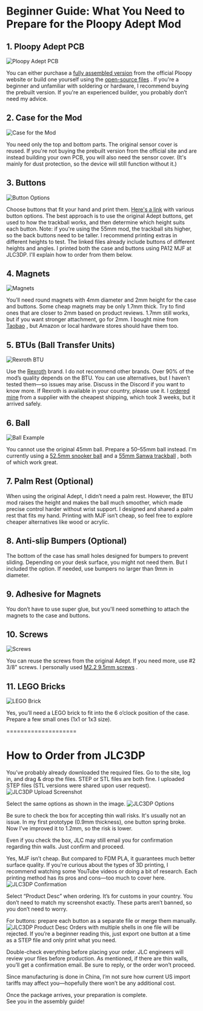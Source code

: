 
# Beginner Guide: What You Need to Prepare for the Ploopy Adept Mod

## 1. Ploopy Adept PCB
   ![Ploopy Adept PCB](https://github.com/Dexter-KBD/mod/blob/1e3f978ae3a59751fb3961051025207c8c4c8a05/50-55mm%20Ball%20(Thinner%20Bezel)/Image/What%20you%20need%20to%20prepare/ploopy%20adept%20pcb.JPEG?raw=true)

You can either purchase a [fully assembled version](https://ploopy.co/shop/adept-trackball-fully-assembled/)
 from the official Ploopy website or build one yourself using the [open-source files](https://github.com/ploopyco/adept-trackball/tree/master/hardware/electronics)
. If you're a beginner and unfamiliar with soldering or hardware, I recommend buying the prebuilt version. If you're an experienced builder, you probably don’t need my advice.

## 2. Case for the Mod
![Case for the Mod](https://github.com/Dexter-KBD/mod/blob/2214381592c6c7575f5236278ba0c75243d5aece/50-55mm%20Ball%20(Thinner%20Bezel)/Image/What%20you%20need%20to%20prepare/case.JPEG?raw=true)

You need only the top and bottom parts. The original sensor cover is reused. If you're not buying the prebuilt version from the official site and are instead building your own PCB, you will also need the sensor cover. (It's mainly for dust protection, so the device will still function without it.)

## 3. Buttons
![Button Options](https://github.com/Dexter-KBD/mod/blob/2214381592c6c7575f5236278ba0c75243d5aece/50-55mm%20Ball%20(Thinner%20Bezel)/Image/What%20you%20need%20to%20prepare/button.JPEG?raw=true)

Choose buttons that fit your hand and print them. [Here's a link](https://github.com/adept-anyball/mod/tree/master/buttons)
 with various button options. The best approach is to use the original Adept buttons, get used to how the trackball works, and then determine which height suits each button. Note: if you're using the 55mm mod, the trackball sits higher, so the back buttons need to be taller. I recommend printing extras in different heights to test. The linked files already include buttons of different heights and angles.
I printed both the case and buttons using PA12 MJF at JLC3DP. I'll explain how to order from them below.

## 4. Magnets
![Magnets](https://github.com/Dexter-KBD/mod/blob/86766393406f16cc5e7c91220ca6cac66c7ee5b8/50-55mm%20Ball%20(Thinner%20Bezel)/Image/What%20you%20need%20to%20prepare/magnet.JPEG?raw=true)

You’ll need round magnets with 4mm diameter and 2mm height for the case and buttons. Some cheap magnets may be only 1.7mm thick. Try to find ones that are closer to 2mm based on product reviews. 1.7mm still works, but if you want stronger attachment, go for 2mm. I bought mine from [Taobao](https://item.taobao.com/item.htm?_u=b206uqikd120b5&id=625305954944&spm=a1z09.2.0.0.7f582e8dCcXpoh)
, but Amazon or local hardware stores should have them too.

## 5. BTUs (Ball Transfer Units)
![Rexroth BTU](https://github.com/Dexter-KBD/mod/blob/86766393406f16cc5e7c91220ca6cac66c7ee5b8/50-55mm%20Ball%20(Thinner%20Bezel)/Image/What%20you%20need%20to%20prepare/rexroth.JPEG?raw=true)

Use the [Rexroth](https://www.robaraindustries.com/en/product/42563/ball-transfer-units-r053010810-ku-b8-ofk-rex.html)
 brand. I do not recommend other brands. Over 90% of the mod’s quality depends on the BTU. You can use alternatives, but I haven’t tested them—so issues may arise. Discuss in the Discord if you want to know more. If Rexroth is available in your country, please use it. I [ordered mine](https://www.robaraindustries.com/en/product/42563/ball-transfer-units-r053010810-ku-b8-ofk-rex.html)
 from a supplier with the cheapest shipping, which took 3 weeks, but it arrived safely.

## 6. Ball
![Ball Example](https://github.com/Dexter-KBD/mod/blob/d0c041ce82b9a391e1d5a0b9aec43c3216a7e157/50-55mm%20Ball%20(Thinner%20Bezel)/Image/What%20you%20need%20to%20prepare/ball.JPEG?raw=true)

You cannot use the original 45mm ball. Prepare a 50–55mm ball instead. I'm currently using a [52.5mm snooker ball](http://item.taobao.com/item.htm?_u=b206uqikd1f786&id=716787460543&spm=a1z09.2.0.0.7f582e8dCcXpoh)
 and a [55mm Sanwa trackball](https://item.taobao.com/item.htm?_u=b206uqikd1fe7f&id=724775117995&spm=a1z09.2.0.0.7f582e8dCcXpoh)
, both of which work great.

## 7. Palm Rest (Optional)
When using the original Adept, I didn’t need a palm rest. However, the BTU mod raises the height and makes the ball much smoother, which made precise control harder without wrist support. I designed and shared a palm rest that fits my hand. Printing with MJF isn’t cheap, so feel free to explore cheaper alternatives like wood or acrylic.

## 8. Anti-slip Bumpers (Optional)
The bottom of the case has small holes designed for bumpers to prevent sliding. Depending on your desk surface, you might not need them. But I included the option. If needed, use bumpers no larger than 9mm in diameter.

## 9. Adhesive for Magnets
You don’t have to use super glue, but you'll need something to attach the magnets to the case and buttons.

## 10. Screws
![Screws](https://github.com/Dexter-KBD/mod/blob/d0c041ce82b9a391e1d5a0b9aec43c3216a7e157/50-55mm%20Ball%20(Thinner%20Bezel)/Image/What%20you%20need%20to%20prepare/screw.JPEG?raw=true)

You can reuse the screws from the original Adept. If you need more, use #2 3/8" screws. I personally used [M2.2 9.5mm screws](https://item.taobao.com/item.htm?_u=b206uqikd1cba0&id=589373168768&pisk=gJRa9DqnafhNE_IOIB14UqPf355OisoSmIsfoEYc5GjiHNG0gE8llVnxWp7DcH3xW1Tc0n-CvS_jBmF2YhTkCOtXCibcxHY_1iGO3n8W2nNj6d_0gHTAnnO2kS7Don3OcVHBWFCAi0i5gbT9WAzYUdRaiXYHJNbgSv6gQX8sR0iSNjkg-soZVhN5GQ3hzafcStbgx27f7SVMmtb3KMQAolb0s2uFvZygnNb0xJbAyofcSSchxabAS-V0sJ4hvZfcoZbi8ejdusjmHPtDXWSFIq96U-_SA0WOqFjUi7rd7ODJ5-N4gyQOIgX3q7NWkNWNqFjE2ECXm9YA3IUYgGYMenQkjlm5BEveYN-IvJ7eFhdPtQmLgn8J9H7HqjP5jeLWFOdih76PTGWHseMza1xOPUb9q0l1dh9hFLxjo8SvRLWDFOqQd3YBPCBpg0rhDd_RtaTt_W5kSdOO1poLLMAeoCB5ZgJUDwjfxIpam-WGJwSS8289HY9JRR04u-eALvQFV438H-BGJwSS-A2YH9kN8ggzp&spm=a1z09.2.0.0.65af2e8dNeJc6F&skuId=5124045155202)
.

## 11. LEGO Bricks
![LEGO Brick](https://github.com/Dexter-KBD/mod/blob/d0c041ce82b9a391e1d5a0b9aec43c3216a7e157/50-55mm%20Ball%20(Thinner%20Bezel)/Image/What%20you%20need%20to%20prepare/brick.JPEG?raw=true)

Yes, you’ll need a LEGO brick to fit into the 6 o’clock position of the case. Prepare a few small ones (1x1 or 1x3 size).

====================

# How to Order from JLC3DP

You’ve probably already downloaded the required files. Go to the site, log in, and drag & drop the files. STEP or STL files are both fine. I uploaded STEP files (STL versions were shared upon user request).
![JLC3DP Upload Screenshot](https://github.com/Dexter-KBD/mod/blob/5a2223908f62b79b6bb7cffa3ec54ed72d958ed7/50-55mm%20Ball%20(Thinner%20Bezel)/Image/What%20you%20need%20to%20prepare/jlc1.png?raw=true)

Select the same options as shown in the image.
![JLC3DP Options](https://github.com/Dexter-KBD/mod/blob/5a2223908f62b79b6bb7cffa3ec54ed72d958ed7/50-55mm%20Ball%20(Thinner%20Bezel)/Image/What%20you%20need%20to%20prepare/jlc2.png?raw=true)

Be sure to check the box for accepting thin wall risks. It's usually not an issue. In my first prototype (0.9mm thickness), one button spring broke. Now I’ve improved it to 1.2mm, so the risk is lower.

Even if you check the box, JLC may still email you for confirmation regarding thin walls. Just confirm and proceed.

Yes, MJF isn’t cheap. But compared to FDM PLA, it guarantees much better surface quality. If you're curious about the types of 3D printing, I recommend watching some YouTube videos or doing a bit of research. Each printing method has its pros and cons—too much to cover here.
![JLC3DP Confirmation](https://github.com/Dexter-KBD/mod/blob/5a2223908f62b79b6bb7cffa3ec54ed72d958ed7/50-55mm%20Ball%20(Thinner%20Bezel)/Image/What%20you%20need%20to%20prepare/jlc3.png?raw=true)

Select “Product Desc” when ordering. It’s for customs in your country. You don’t need to match my screenshot exactly. These parts aren’t banned, so you don’t need to worry.

For buttons: prepare each button as a separate file or merge them manually.![JLC3DP Product Desc](https://github.com/Dexter-KBD/mod/blob/5a2223908f62b79b6bb7cffa3ec54ed72d958ed7/50-55mm%20Ball%20(Thinner%20Bezel)/Image/What%20you%20need%20to%20prepare/jlc4.png?raw=true)
 Orders with multiple shells in one file will be rejected. If you’re a beginner reading this, just export one button at a time as a STEP file and only print what you need.

Double-check everything before placing your order.
JLC engineers will review your files before production. As mentioned, if there are thin walls, you’ll get a confirmation email. Be sure to reply, or the order won’t proceed.

Since manufacturing is done in China, I’m not sure how current US import tariffs may affect you—hopefully there won’t be any additional cost.

Once the package arrives, your preparation is complete.  
See you in the assembly guide!
